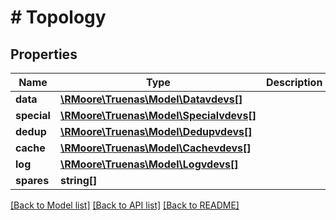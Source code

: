 # # Topology

## Properties

Name | Type | Description | Notes
------------ | ------------- | ------------- | -------------
**data** | [**\RMoore\Truenas\Model\Datavdevs[]**](Datavdevs.md) |  | [optional]
**special** | [**\RMoore\Truenas\Model\Specialvdevs[]**](Specialvdevs.md) |  | [optional]
**dedup** | [**\RMoore\Truenas\Model\Dedupvdevs[]**](Dedupvdevs.md) |  | [optional]
**cache** | [**\RMoore\Truenas\Model\Cachevdevs[]**](Cachevdevs.md) |  | [optional]
**log** | [**\RMoore\Truenas\Model\Logvdevs[]**](Logvdevs.md) |  | [optional]
**spares** | **string[]** |  | [optional]

[[Back to Model list]](../../README.md#models) [[Back to API list]](../../README.md#endpoints) [[Back to README]](../../README.md)
